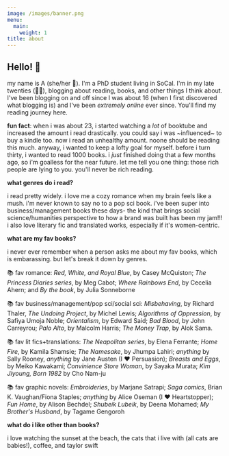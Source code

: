 ```yaml
---
image: /images/banner.png
menu:
  main:
    weight: 1
title: about
---
```


## Hello! 👋 

my name is A (she/her 🌈). I'm a PhD student living in SoCal. I'm in my late twenties (👵🏾), blogging about reading, books, and other things I think about. I've been blogging on and off since I was about 16 (when I first discovered what blogging is) and I've been  *extremely online* ever since. You'll find my reading journey here.

**fun fact**: 
when i was about 23, i started watching a *lot* of booktube and increased the amount i read drastically. you could say i was ~influenced~ to buy a kindle too. now i read an unhealthy amount. noone should be reading this much. anyway, i wanted to keep a lofty goal for myself. before i turn thirty, i wanted to read 1000 books. i *just* finished doing that a few months ago, so i'm goalless for the near future. 
let me tell you one thing: those rich people are lying to you. you'll never be rich reading. 

**what genres do i read?**

i read pretty widely. i love me a cozy romance when my brain feels like a mush. i'm never known to say no to a pop sci book. i've been super into business/management books these days- the kind that brings social science/humanities perspective to how a brand was built has been my jam!!! i also love literary fic and translated works, especially if it's women-centric.

**what are my fav books?**

i never ever remember when a person asks me about my fav books, which is embarassing. but let's break it down by genres.

📚 fav romance: *Red, White, and Royal Blue*, by Casey McQuiston; *The Princess Diaries series*, by Meg Cabot; *Where Rainbows End*, by Cecelia Ahern; and *By the book*, by Julia Sonneborne 

📚 fav business/management/pop sci/social sci: *Misbehaving*, by Richard Thaler,  *The Undoing Project*, by Michel Lewis; *Algorithms of Oppression*, by Safiya Umoja Noble; *Orientalism*, by Edward Said; *Bad Blood*, by John Carreyrou; *Palo Alto*, by Malcolm Harris; *The Money Trap*, by Alok Sama.

📚 fav lit fics+translations: *The Neapolitan series*, by Elena Ferrante; *Home Fire*, by Kamila Shamsie; *The Namesake*, by Jhumpa Lahiri; *anything* by Sally Rooney, *anything* by Jane Austen (I :heart: Persuasion); *Breasts and Eggs*, by Meiko Kawakami; *Convinience Store Woman*, by Sayaka Murata; *Kim Jiyoung, Born 1982* by Cho Nam-ju

📚 fav graphic novels: *Embroideries*, by Marjane Satrapi; *Saga comics*, Brian K. Vaughan/Fiona Staples; *anything* by Alice Oseman (I :heart: Heartstopper); *Fun Home*, by Alison Bechdel; *Shubeik Lubeik*, by Deena Mohamed; *My Brother's Husband*, by Tagame Gengoroh

**what do i like other than books?**

i love watching the sunset at the beach, the cats that i live with (all cats are babies!), coffee, and taylor swift